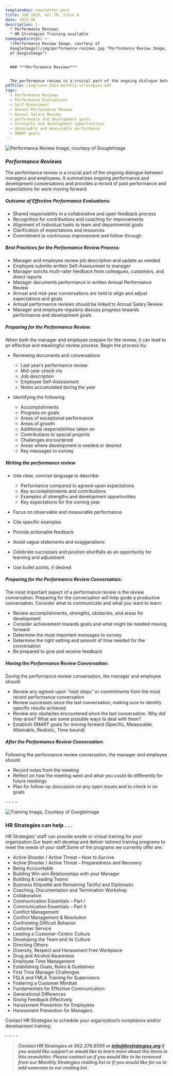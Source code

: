 ```yaml
---
templateKey: newsletter-post
title: JUN 2023, Vol 20, Issue 6
date: 2023-06
description: |-
  * Performance Reviews
  * HR Strategies Training available
homepageExcerpt: >-
  ![Performance Review Image, courtesy of
  GoogleImage](/img/performance-reviews.jpg "Performance Review Image, courtesy
  of GoogleImage")


  ### ***Performance Reviews***


  The performance review is a crucial part of the ongoing dialogue between managers and employees. It summarizes ongoing performance and development conversations and provides a record of past performance and expectations for work moving forward.
pdfFile: /img/june-2023-monthly-strategies.pdf
tags:
  - Performance Reviews
  - Performance Evaluations
  - Self-Assessment
  - Annual Performance Review
  - Annual Salary Review
  - performance and development goals
  - strengths and development opportunities
  - observable and measurable performance
  - SMART goals
---
```

![Performance Review Image, courtesy of GoogleImage](/img/performance-reviews.jpg "Performance Review Image, courtesy of GoogleImage")

### ***Performance Reviews***

The performance review is a crucial part of the ongoing dialogue between managers and employees. It summarizes ongoing performance and development conversations and provides a record of past performance and expectations for work moving forward.

##### **Outcome of Effective Performance Evaluations:**

* Shared responsibility in a collaborative and open feedback process
* Recognition for contributions and coaching for improvements
* Alignment of individual tasks to team and departmental goals
* Clarification of expectations and resources
* Commitment to continuous improvement and follow-through

##### Best Practices for the Performance Review Process:

* Manager and employee review job description and update as needed
* Employee submits written Self-Assessment to manager
* Manager solicits multi-rater feedback from colleagues, customers, and direct reports
* Manager documents performance in written Annual Performance Review
* Annual and mid-year conversations are held to align and adjust expectations and goals
* Annual performance reviews should be linked to Annual Salary Review
* Manager and employee regularly discuss progress towards performance and development goals

##### Preparing for the Performance Review:

W﻿hen both the manager and employee prepare for the review, it can lead to an effective and meaningful review process. Begin the process by:

* Reviewing documents and conversations

  * Last year’s performance review
  * Mid-year check-ins
  * Job description
  * Employee Self-Assessment
  * Notes accumulated during the year
* Identifying the following:

  * Accomplishments
  * Progress on goals
  * Areas of exceptional performance
  * Areas of growth
  * Additional responsibilities taken on
  * Contributions to special projects
  * Challenges encountered
  * Areas where development is needed or desired
  * Key messages to convey

##### Writing the performance review

* Use clear, concise language to describe:

  * Performance compared to agreed-upon expectations
  * Key accomplishments and contributions
  * Examples of strengths and development opportunities
  * Key expectations for the coming year
* Focus on observable and measurable performance
* Cite specific examples
* Provide actionable feedback
* Avoid vague statements and exaggerations
* Celebrate successes and position shortfalls as an opportunity for learning and adjustment
* Use bullet points, if desired

##### Preparing for the Performance Review Conversation:

The most important aspect of a performance review is the review conversation. Preparing for the conversation will help guide a productive conversation. Consider what to communicate and what you want to learn:

* Review accomplishments, strengths, obstacles, and areas for development
* Consider achievement towards goals and what might be needed moving forward
* Determine the most important messages to convey
* Determine the right setting and amount of time needed for the conversation
* Be prepared to give and receive feedback

##### Having the Performance Review Conversation:

During the performance review conversation, the manager and employee should:

* Review any agreed-upon “next steps” or commitments from the most recent performance conversation
* Review successes since the last conversation, making sure to identify specific results achieved
* Review any obstacles encountered since the last conversation. Why did they arise? What are some possible ways to deal with them?
* Establish SMART goals for moving forward (Specific, Measurable, Attainable, Realistic, Time-bound)

##### After the Performance Review Conversation:

Following the performance review conversation, the manager and employee should:

* Record notes from the meeting
* Reflect on how the meeting went and what you could do differently for future meetings
* Plan for follow-up discussion on any open issues and to check in on goals

\-﻿ - - -

![Training Image, Courtesy of GoogleImage](/img/training.jpg "Training Image, Courtesy of GoogleImage")

### HR Strategies can help . . .

HR Strategies’ staff can provide onsite or virtual training for your organization.Our team will develop and deliver tailored training programs to meet the needs of your staff.Some of the programs we currently offer are:

* Active Shooter / Active Threat – How to Survive
* Active Shooter / Active Threat – Preparedness and Recovery
* Being Accountable
* Building Win-win Relationships with your Manager
* Building & Leading Teams
* Business Etiquette and Remaining Tactful and Diplomatic
* Coaching, Documentation and Termination Workshop
* Collaboration
* Communication Essentials – Part I
* Communication Essentials – Part II
* Conflict Management
* Conflict Management & Resolution
* Confronting Difficult Behavior
* Customer Service
* Leading a Customer-Centric Culture
* Developing the Team and its Culture
* Directing Others
* Diversity, Respect and Harassment Free Workplace
* Drug and Alcohol Awareness
* Employee Time Management
* Establishing Goals, Roles & Guidelines
* First Time Manager Challenges
* FSLA and FMLA Training for Supervisors
* Fostering a Customer Mindset
* Fundamentals for Effective Communication
* Generational Differences
* Giving Feedback Effectively
* Harassment Prevention for Employees
* Harassment Prevention for Managers

Contact HR Strategies to schedule your organization’s compliance and/or development training.

\-﻿ - - -

> ***Contact HR Strategies at 302.376.8595 or info@hrstrategies.org if you would like support or would like to learn more about the items in this newsletter. Please contact us if you would like to be removed from our Monthly Strategies mailing list or if you would like for us to add someone to our mailing list.***